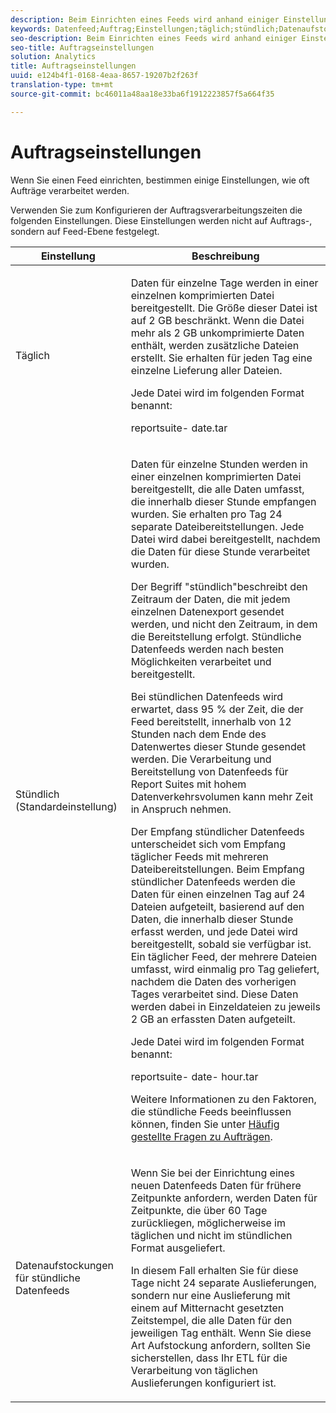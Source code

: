 ```yaml
---
description: Beim Einrichten eines Feeds wird anhand einiger Einstellungen bestimmt, wie oft Aufträge verarbeitet werden.
keywords: Datenfeed;Auftrag;Einstellungen;täglich;stündlich;Datenaufstockungen für stündliche Datenfeeds;Aufstockung
seo-description: Beim Einrichten eines Feeds wird anhand einiger Einstellungen bestimmt, wie oft Aufträge verarbeitet werden.
seo-title: Auftragseinstellungen
solution: Analytics
title: Auftragseinstellungen
uuid: e124b4f1-0168-4eaa-8657-19207b2f263f
translation-type: tm+mt
source-git-commit: bc46011a48aa18e33ba6f1912223857f5a664f35

---
```



# Auftragseinstellungen

Wenn Sie einen Feed einrichten, bestimmen einige Einstellungen, wie oft Aufträge verarbeitet werden.

Verwenden Sie zum Konfigurieren der Auftragsverarbeitungszeiten die folgenden Einstellungen. Diese Einstellungen werden nicht auf Auftrags-, sondern auf Feed-Ebene festgelegt.

<table id="table_2070F73212F245E98DADC6B5DFDB1C72"> 
 <thead> 
  <tr> 
   <th colname="col1" class="entry"> Einstellung </th> 
   <th colname="col2" class="entry"> Beschreibung </th> 
  </tr> 
 </thead>
 <tbody> 
  <tr> 
   <td colname="col1"> Täglich </td> 
   <td colname="col2"> <p>Daten für einzelne Tage werden in einer einzelnen komprimierten Datei bereitgestellt. Die Größe dieser Datei ist auf 2 GB beschränkt. Wenn die Datei mehr als 2 GB unkomprimierte Daten enthält, werden zusätzliche Dateien erstellt. Sie erhalten für jeden Tag eine einzelne Lieferung aller Dateien. </p> <p>Jede Datei wird im folgenden Format benannt: </p> <p> <span class="filepath"> <span class="varname"> reportsuite</span>-<span class="varname"> date</span>.tar</span> </p> </td> 
  </tr> 
  <tr> 
   <td colname="col1"> Stündlich (Standardeinstellung) </td> 
   <td colname="col2"> <p>Daten für einzelne Stunden werden in einer einzelnen komprimierten Datei bereitgestellt, die alle Daten umfasst, die innerhalb dieser Stunde empfangen wurden. Sie erhalten pro Tag 24 separate Dateibereitstellungen. Jede Datei wird dabei bereitgestellt, nachdem die Daten für diese Stunde verarbeitet wurden. </p> <p>Der Begriff "stündlich"beschreibt den Zeitraum der Daten, die mit jedem einzelnen Datenexport gesendet werden, und nicht den Zeitraum, in dem die Bereitstellung erfolgt. Stündliche Datenfeeds werden nach besten Möglichkeiten verarbeitet und bereitgestellt. </p> <p>Bei stündlichen Datenfeeds wird erwartet, dass 95 % der Zeit, die der Feed bereitstellt, innerhalb von 12 Stunden nach dem Ende des Datenwertes dieser Stunde gesendet werden. Die Verarbeitung und Bereitstellung von Datenfeeds für Report Suites mit hohem Datenverkehrsvolumen kann mehr Zeit in Anspruch nehmen. </p> <p>Der Empfang stündlicher Datenfeeds unterscheidet sich vom Empfang täglicher Feeds mit mehreren Dateibereitstellungen. Beim Empfang stündlicher Datenfeeds werden die Daten für einen einzelnen Tag auf 24 Dateien aufgeteilt, basierend auf den Daten, die innerhalb dieser Stunde erfasst werden, und jede Datei wird bereitgestellt, sobald sie verfügbar ist. Ein täglicher Feed, der mehrere Dateien umfasst, wird einmalig pro Tag geliefert, nachdem die Daten des vorherigen Tages verarbeitet sind. Diese Daten werden dabei in Einzeldateien zu jeweils 2 GB an erfassten Daten aufgeteilt. </p> <p>Jede Datei wird im folgenden Format benannt: </p> <p> <span class="filepath"> <span class="varname"> reportsuite</span>-<span class="varname"> date</span>-<span class="varname"> hour</span>.tar</span> </p> <p>Weitere Informationen zu den Faktoren, die stündliche Feeds beeinflussen können, finden Sie unter <a href="/help/export/analytics-data-feed/c-df-contents/jobs-faq.md"  >Häufig gestellte Fragen zu Aufträgen</a>. </p> </td> 
  </tr> 
  <tr> 
   <td colname="col1"> Datenaufstockungen für stündliche Datenfeeds </td> 
   <td colname="col2"> <p>Wenn Sie bei der Einrichtung eines neuen Datenfeeds Daten für frühere Zeitpunkte anfordern, werden Daten für Zeitpunkte, die über 60 Tage zurückliegen, möglicherweise im täglichen und nicht im stündlichen Format ausgeliefert. </p> <p>In diesem Fall erhalten Sie für diese Tage nicht 24 separate Auslieferungen, sondern nur eine Auslieferung mit einem auf Mitternacht gesetzten Zeitstempel, die alle Daten für den jeweiligen Tag enthält. Wenn Sie diese Art Aufstockung anfordern, sollten Sie sicherstellen, dass Ihr ETL für die Verarbeitung von täglichen Auslieferungen konfiguriert ist. </p> </td> 
  </tr> 
 </tbody> 
</table>

